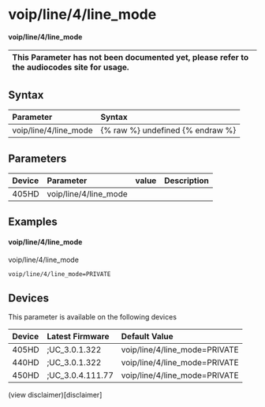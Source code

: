 ﻿---
description: voip/line/4/line_mode
search:
    keywords: ['voip','line','4','line_mode']
---

# voip/line/4/line_mode

#### voip/line/4/line_mode


| This Parameter has not been documented yet, please refer to the audiocodes site for usage.  |
| :--- |

## Syntax
| Parameter | Syntax |
| :--- | :--- |
|voip/line/4/line_mode | {% raw %} undefined {% endraw %} |

## Parameters
|Device|Parameter|value|Description|
|:---|:---|:---|:---|
| 405HD | voip/line/4/line_mode |  |  |

## Examples
#### voip/line/4/line_mode

voip/line/4/line_mode

```
voip/line/4/line_mode=PRIVATE
```

## Devices
This parameter is available on the following devices

| Device | Latest Firmware | Default Value |
|:---|:---|:---|
| 405HD | ;UC_3.0.1.322 | voip/line/4/line_mode=PRIVATE 
| 440HD | ;UC_3.0.1.322 | voip/line/4/line_mode=PRIVATE 
| 450HD | ;UC_3.0.4.111.77 | voip/line/4/line_mode=PRIVATE 

(view disclaimer)[disclaimer]
